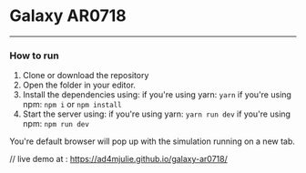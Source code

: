 # Galaxy AR0718
---

### How to run
1. Clone or download the repository
2. Open the folder in your editor.
3. Install the dependencies using:
   if you're using yarn:
   `yarn`
   if you're using npm:
   `npm i` or `npm install`
4. Start the server using:
   if you're using yarn:
   `yarn run dev`
   if you're using npm:
   `npm run dev`

You're default browser will pop up with the simulation running on a new tab.

   // live demo at : https://ad4mjulie.github.io/galaxy-ar0718/
